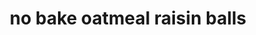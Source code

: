 ---
id: 5987a9c709e46d0011c0b717
servings: 12
notes: 'nutrition facts
serving size\t
amount per serving\tas served
calories 128kcal calories from fat 11
% daily value
total fat 1g\t
saturated fat 0g\t
cholesterol 0\t
carbohydrate 27g\t
dietary fiber 3g\t
sugars 13g\t
protein 3g\t'
directions: 'add all of the ingredients into your food processor. pulse
 stopping to scrape down the sides as needed
 until everything is well combined. add extra water as needed to get the mixture to come together (see notes
 below).
wet hands and roll mixture into golf ball-sized cookie balls.
enjoy!
recipe notes
i usually need 2-3 tablespoons of water to get the mixture to come together. it will depend on how dry your dates are. add a bit at a time and wait till the mixture sticks to itself so you can roll it into balls.
it also helps to wet your palms with a little bit of water before rolling these up.
store extra cookie balls in an airtight container in the refrigerator for up to 5 days.'
ingredients: '1 cup oats (i use old fashioned)
1/2 cup packed medjool dates
 pitted and chopped (about 5-6 large)
1/2 cup raisins
1 teaspoon vanilla extract
1/2 teaspoon cinnamon
pinch of salt
1-3 tablespoons water
 as needed (see notes)'
rating: 3
ease: easy
img:
category: breakfast
href: 'https: //www.familyfoodonthetable.com/no-bake-oatmeal-raisin-cookie-balls/'
totalTime: 10
cookTime:
prepTime: 10
title: no bake oatmeal raisin balls
slug: no-bake-oatmeal-raisin-balls
---